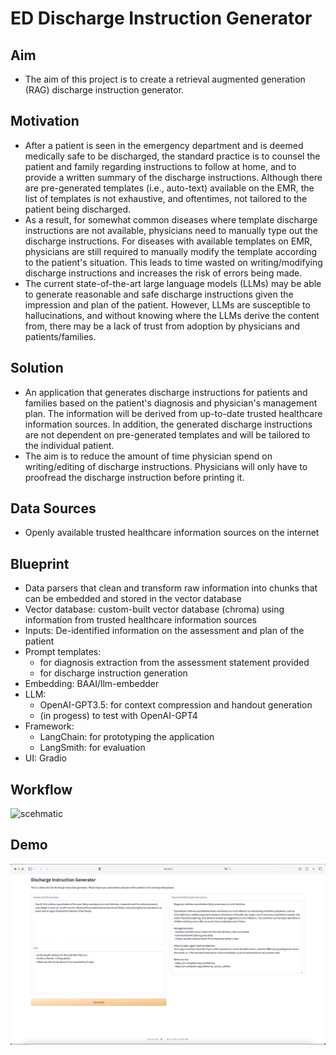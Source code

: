 # ED Discharge Instruction Generator

## Aim
- The aim of this project is to create a retrieval augmented generation (RAG) discharge instruction generator.

## Motivation
- After a patient is seen in the emergency department and is deemed medically safe to be discharged, the standard practice is to counsel the patient and family regarding instructions to follow at home, and to provide a written summary of the discharge instructions. Although there are pre-generated templates (i.e., auto-text) available on the EMR, the list of templates is not exhaustive, and oftentimes, not tailored to the patient being discharged.
- As a result, for somewhat common diseases where template discharge instructions are not available, physicians need to manually type out the discharge instructions. For diseases with available templates on EMR, physicians are still required to manually modify the template according to the patient's situation. This leads to time wasted on writing/modifying discharge instructions and increases the risk of errors being made.
- The current state-of-the-art large language models (LLMs) may be able to generate reasonable and safe discharge instructions given the impression and plan of the patient. However, LLMs are susceptible to hallucinations, and without knowing where the LLMs derive the content from, there may be a lack of trust from adoption by physicians and patients/families.

## Solution
- An application that generates discharge instructions for patients and families based on the patient's diagnosis and physician's management plan. The information will be derived from up-to-date trusted healthcare information sources. In addition, the generated discharge instructions are not dependent on pre-generated templates and will be tailored to the individual patient. 
- The aim is to reduce the amount of time physician spend on writing/editing of discharge instructions. Physicians will only have to proofread the discharge instruction before printing it.

## Data Sources
- Openly available trusted healthcare information sources on the internet 

## Blueprint
- Data parsers that clean and transform raw information into chunks that can be embedded and stored in the vector database
- Vector database: custom-built vector database (chroma) using information from trusted healthcare information sources
- Inputs: De-identified information on the assessment and plan of the patient
- Prompt templates: 
    - for diagnosis extraction from the assessment statement provided
    - for discharge instruction generation
- Embedding: BAAI/llm-embedder
- LLM: 
    - OpenAI-GPT3.5: for context compression and handout generation
    - (in progess) to test with OpenAI-GPT4
- Framework: 
    - LangChain: for prototyping the application
    - LangSmith: for evaluation 
- UI: Gradio

## Workflow

![scehmatic](schematic.png)

## Demo

![demo img](demo.png)
